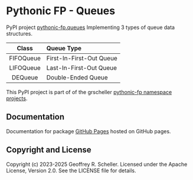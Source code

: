 # Pythonic FP - Queues

PyPI project
[pythonic-fp.queues](https://pypi.org/project/pythonic-fp.queues/)
Implementing 3 types of queue data structures.

| Class     | Queue Type               |
|:---------:|:------------------------ |
| FIFOQueue | First-In-First-Out Queue |
| LIFOQueue | Last-In-First-Out Queue  |
| DEQueue   | Double-Ended Queue       |

This PyPI project is part of of the grscheller
[pythonic-fp namespace projects](https://github.com/grscheller/pythonic-fp/blob/main/README.md).

## Documentation

Documentation for package
[GitHub Pages](https://grscheller.github.io/pythonic-fp-queues/html/api_pypi.html)
hosted on GitHub pages.

## Copyright and License

Copyright (c) 2023-2025 Geoffrey R. Scheller. Licensed under the Apache
License, Version 2.0. See the LICENSE file for details.
